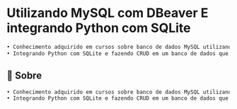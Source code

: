 # Utilizando MySQL com DBeaver E integrando Python com SQLite

```sh
• Conhecimento adquirido em cursos sobre banco de dados MySQL utilizando o DBeaver com os comandos SQL CRUD: DDL, DQL e DML
• Integrando Python com SQLite e fazendo CRUD em um banco de dados que simula uma livraria
```

## :dart: Sobre ##

```sh
• Conhecimento adquirido em cursos sobre banco de dados MySQL utilizando o DBeaver com os comandos SQL CRUD: DDL, DQL e DML
• Integrando Python com SQLite e fazendo CRUD em um banco de dados que simula uma livraria
```
